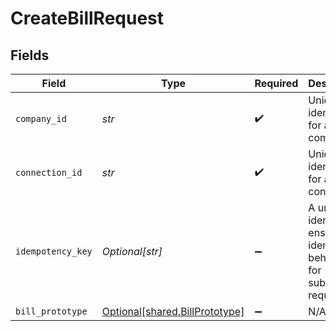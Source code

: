 # CreateBillRequest


## Fields

| Field                                                                       | Type                                                                        | Required                                                                    | Description                                                                 | Example                                                                     |
| --------------------------------------------------------------------------- | --------------------------------------------------------------------------- | --------------------------------------------------------------------------- | --------------------------------------------------------------------------- | --------------------------------------------------------------------------- |
| `company_id`                                                                | *str*                                                                       | :heavy_check_mark:                                                          | Unique identifier for a company.                                            | 8a210b68-6988-11ed-a1eb-0242ac120002                                        |
| `connection_id`                                                             | *str*                                                                       | :heavy_check_mark:                                                          | Unique identifier for a connection.                                         | 2e9d2c44-f675-40ba-8049-353bfcb5e171                                        |
| `idempotency_key`                                                           | *Optional[str]*                                                             | :heavy_minus_sign:                                                          | A unique identifier to ensure idempotent behaviour for subsequent requests. |                                                                             |
| `bill_prototype`                                                            | [Optional[shared.BillPrototype]](../../models/shared/billprototype.md)      | :heavy_minus_sign:                                                          | N/A                                                                         |                                                                             |